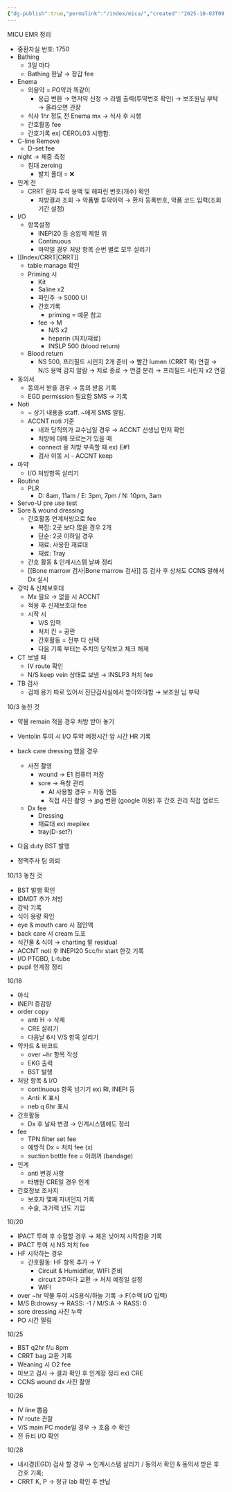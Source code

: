 ```yaml
---
{"dg-publish":true,"permalink":"/index/micu/","created":"2025-10-03T09:34:58.124+09:00","updated":"2025-10-28T18:33:26.819+09:00"}
---
```



MICU EMR 정리 
- 중환자실 번호: 1750 
- Bathing
	- 3일 마다
	- Bathing 한날 → 장갑 fee
- Enema
	- 외용약 = PO약과 똑같이 
		- 응급 변환 → 먼저약 신청 → 라벨 출력(투약번호 확인) → 보조원님 부탁 → 올라오면 관장 
	- 식사 1hr 정도 전 Enema mx → 식사 후 시행 
	- 간호활동 fee
	- 간호기록 ex) CEROL03 시행함. 
- C-line Remove
	- D-set fee
- night → 체중 측정
	- 침대 zeroing
		- 발치 폴대 = ❌
- 인계 전
	- CRRT 환자 투석 용액 및 헤파린 번호(개수) 확인 
		- 처방결과 조회 → 약품별 투약이력 → 환자 등록번호, 약품 코드 입력(조회 기간 설정) 
- I/O
	- 항목설정 
		- INEPI20 등 승압제 제일 위 
		- Continuous 
		- 마약일 경우 처방 항목 순번 별로 모두 살리기 
- [[Index/CRRT\|CRRT]]
	- table manage 확인 
	- Priming 시 
		- Kit 
		- Saline x2
		- 파인주 → 5000 UI
		- 간호기록
			- priming = 예문 참고 
		- fee → M
			- N/S x2
			- heparin (처치/재료)
			- INSLP 500 (blood return)
	- Blood return
		- NS 500, 프리필드 시린지 2개 준비 → 빨간 lumen (CRRT 쪽) 연결 → N/S 용액 감지 알람 → 치료 종료 → 연결 분리 → 프리필드 시린지 x2 연결
- 동의서 
	- 동의서 받을 경우 → 동의 받음 기록 
	- EGD permission 필요함 SMS → 기록 
- Noti 
	- ~ 상기 내용을 staff. ~에게 SMS 알림. 
	- ACCNT noti 기준
		- 내과 당직의가 교수님일 경우 → ACCNT 선생님 먼저 확인 
		- 처방에 대해 모르는거 있을 때 
		- connect 용 처방 부족할 때 ex) E#1 
		- 검사 이동 시 - ACCNT keep 
- 마약
	- I/O 처방항목 살리기 
- Routine
	- PLR
		- D: 8am, 11am / E: 3pm, 7pm / N: 10pm, 3am 
- Servo-U pre use test
- Sore & wound dressing 
	- 간호활동 연계처방으로 fee
		- 복잡: 2곳 보다 많을 경우 2개 
		- 단순: 2곳 이하일 경우
		- 재료: 사용한 재료대
		- 재료: Tray 
	- 간호 활동 & 인계시스템 날짜 정리
	- [[Bone marrow 검사\|Bone marrow 검사]] 등  검사 후 상처도 CCNS 말해서 Dx 실시
- 강박 & 신체보호대 
	- Mx 필요 → 없을 시 ACCNT 
	- 적용 후 신체보호대 fee 
	- 시작 시 
		- V/S 입력 
		- 처치 칸 = 공란 
		- 간호활동 = 전부 다 선택 
		- 다음 기록 부터는 주치의 당직보고 체크 해제 
- CT 보낼 때
	- IV route 확인 
	- N/S keep vein 상태로 보냄 → INSLP3 처치 fee 
- TB 검사 
	- 검체 용기 따로 있어서 진단검사실에서 받아와야함 → 보조원 님 부탁


10/3 놓친 것 
- 약물 remain 적을 경우 처방 받아 놓기 
- Ventolin 투여 시 I/O 투약 예정시간 앞 시간 HR 기록
- back care dressing 했을 경우
	- 사진 촬영
		- wound → E1 컴퓨터 저장
		- sore → 욕창 관리 
			- AI 사용할 경우 = 자동 연동
			- 직접 사진 촬영 → jpg 변환 (google 이용) 후 간호 관리 직접 업로드 
	- Dx fee 
		- Dressing 
		- 재료대 ex) mepilex 
		- tray(D-set?)
- 다음 duty BST 발행 

- 정맥주사 팀 의뢰 

10/13 놓친 것
- BST 발행 확인 
- IDMDT 추가 처방
- 강박 기록 
- 식이 용량 확인 
- eye & mouth care 시 점안액 
- back care 시 cream 도포 
- 식간물 & 식이 → charting 밑 residual 
- ACCNT noti 후 INEPI20 5cc/hr start 한것 기록 
- I/O PTGBD, L-tube 
- pupil 인계장 정리 

10/16 
- 야식
- INEPI 증감량 
- order copy 
	- anti H → 삭제 
	- CRE 살리기 
	- 다음날 6시 V/S 항목 살리기 
- 약카드 & 바코드
	- over ~hr 항목 작성 
	- EKG 출력 
	- BST 발행 
- 처방 항목 & I/O
	- continuous 항목 넘기기 ex) RI, INEPI 등 
	- Anti: K 표시 
	- neb q 6hr 표시 
- 간호활동
	- Dx 후 날짜 변경 → 인계시스템에도 정리 
- fee
	- TPN filter set fee 
	- 예방적 Dx = 처치 fee (x) 
	- suction bottle fee = 아래꺼 (bandage)
- 인계 
	- anti 변경 사항
	- 타병원 CRE일 경우 인계 
- 간호정보 조사지
	- 보호자 몇째 자녀인지 기록
	- 수술, 과거력 년도 기입

10/20 
- IPACT 투여 후 수혈할 경우 → 체온 낮아져 시작함을 기록
- IPACT 투여 시 NS 처치 fee
- HF 시작하는 경우
	- 간호활동: HF 항목 추가 → Y 
		- Circuit & Humidifier, WIFI 준비 
		- circuit 2주마다 교환 → 처치 예정일 설정
		- WIFI
- over ~hr 약물 투여 시S용식/하늘 기록 → F(수액 I/O 입력)
- M/S B:drowsy → RASS: -1 / M/S:A → RASS: 0 
- sore dressing 사진 누락
- PO 시간 밀림 

10/25
- BST q2hr f/u 8pm 
- CRRT bag 교환 기록 
- Weaning 시 O2 fee 
- 미보고 검사 → 결과 확인 후 인계장 정리 ex) CRE 
- CCNS wound dx 사진 촬영 

10/26
- IV line 뽑음 
- IV route 관찰 
- V/S main PC mode일 경우 → 호흡 수 확인 
- 전 듀티 I/O 확인 

10/28 
- 내시경(EGD) 검사 할 경우 → 인계시스템 살리기 / 동의서 확인 & 동의서 받은 후 간호 기록;
- CRRT K, P → 정규 lab 확인 후 반납